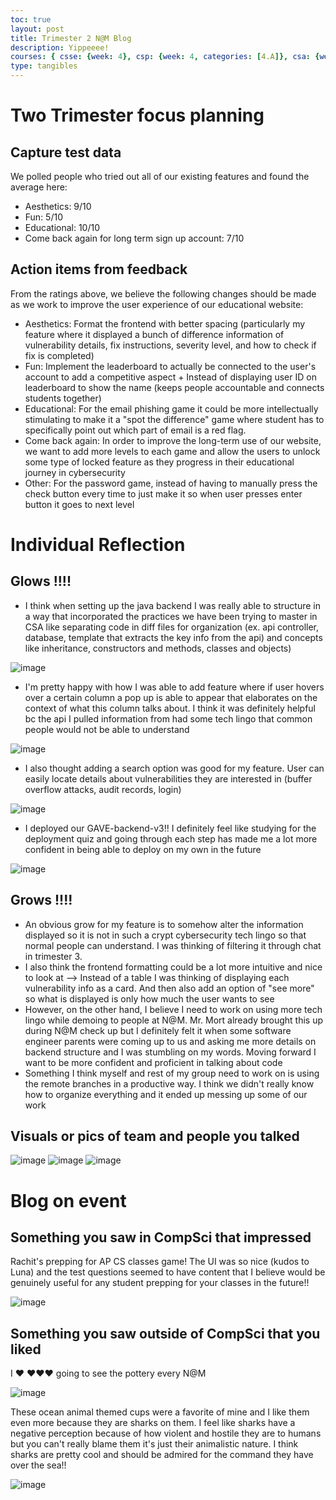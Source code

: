 ```yaml
---
toc: true
layout: post
title: Trimester 2 N@M Blog 
description: Yippeeee! 
courses: { csse: {week: 4}, csp: {week: 4, categories: [4.A]}, csa: {week: 8}}
type: tangibles
---
```


<h1>Two Trimester focus planning</h1>

<h2>Capture test data</h2>

We polled people who tried out all of our existing features and found the average here: 

- Aesthetics: 9/10
- Fun: 5/10
- Educational: 10/10
- Come back again for long term sign up account: 7/10

<h2>Action items from feedback</h2>

From the ratings above, we believe the following changes should be made as we work to improve the user experience of our educational website: 

- Aesthetics: Format the frontend with better spacing (particularly my feature where it displayed a bunch of difference information of vulnerability details, fix instructions, severity level, and how to check if fix is completed)
- Fun: Implement the leaderboard to actually be connected to the user's account to add a competitive aspect + Instead of displaying user ID on leaderboard to show the name (keeps people accountable and connects students together)
- Educational: For the email phishing game it could be more intellectually stimulating to make it a "spot the difference" game where student has to specifically point out which part of email is a red flag. 
- Come back again: In order to improve the long-term use of our website, we want to add more levels to each game and allow the users to unlock some type of locked feature as they progress in their educational journey in cybersecurity 
- Other: For the password game, instead of having to manually press the check button every time to just make it so when user presses enter button it goes to next level

<h1>Individual Reflection</h1>

<h2> Glows !!!! </h2>

- I think when setting up the java backend I was really able to structure in a way that incorporated the practices we have been trying to master in CSA like separating code in diff files for organization (ex. api controller, database, template that extracts the key info from the api) and concepts like inheritance, constructors and methods, classes and objects) 

![image](https://github.com/e-shen2022/APCS_Blog/assets/104966589/c9e8e5c1-ebf9-4761-a412-4c9325ab63f6)

- I'm pretty happy with how I was able to add feature where if user hovers over a certain column a pop up is able to appear that elaborates on the context of what this column talks about. I think it was definitely helpful bc the api I pulled information from had some tech lingo that common people would not be able to understand

![image](https://github.com/e-shen2022/APCS_Blog/assets/104966589/97493317-d483-4b38-b486-3f6178ef205b)

- I also thought adding a search option was good for my feature. User can easily locate details about vulnerabilities they are interested in (buffer overflow attacks, audit records, login)

![image](https://github.com/e-shen2022/APCS_Blog/assets/104966589/35df96ec-88a3-4798-8cae-f5c9b580b59c)

- I deployed our GAVE-backend-v3!! I definitely feel like studying for the deployment quiz and going through each step has made me a lot more confident in being able to deploy on my own in the future 

![image](https://github.com/e-shen2022/APCS_Blog/assets/104966589/7eadbc19-f160-4d5f-b0e0-194a54d74f02)

<h2> Grows !!!! </h2>

- An obvious grow for my feature is to somehow alter the information displayed so it is not in such a crypt cybersecurity tech lingo so that normal people can understand. I was thinking of filtering it through chat in trimester 3. 
- I also think the frontend formatting could be a lot more intuitive and nice to look at --> Instead of a table I was thinking of displaying each vulnerability info as a card. And then also add an option of "see more" so what is displayed is only how much the user wants to see
- However, on the other hand, I believe I need to work on using more tech lingo while demoing to people at N@M. Mr. Mort already brought this up during N@M check up but I definitely felt it when some software engineer parents were coming up to us and asking me more details on backend structure and I was stumbling on my words. Moving forward I want to be more confident and proficient in talking about code
- Something I think myself and rest of my group need to work on is using the remote branches in a productive way. I think we didn't really know how to organize everything and it ended up messing up some of our work

<h2>Visuals or pics of team and people you talked</h2>

![image](https://github.com/e-shen2022/APCS_Blog/assets/104966589/def5f917-b7cb-4809-8e25-8daa4a5ab923)
![image](https://github.com/e-shen2022/APCS_Blog/assets/104966589/4412c57a-8aec-4cb1-aa05-936d567b9e19)
![image](https://github.com/e-shen2022/APCS_Blog/assets/104966589/02273b4b-ab3e-4a54-a3c9-03451e044afa)

<h1>Blog on event</h1>

<h2>Something you saw in CompSci that impressed</h2>

Rachit's prepping for AP CS classes game! The UI was so nice (kudos to Luna) and the test questions seemed to have content that I believe would be genuinely useful for any student prepping for your classes in the future!!

![image](https://github.com/e-shen2022/APCS_Blog/assets/104966589/3559556d-5872-4999-8540-5e643f90cdcb)

<h2>Something you saw outside of CompSci that you liked</h2>

I ❤️ ❤️❤️❤️ going to see the pottery every N@M
 
![image](https://github.com/e-shen2022/APCS_Blog/assets/104966589/564b05d6-92d9-4a3e-ac3d-ce69672ba7b8)

These ocean animal themed cups were a favorite of mine and I like them even more because they are sharks on them. I feel like sharks have a negative perception because of how violent and hostile they are to humans but you can't really blame them it's just their animalistic nature. I think sharks are pretty cool and should be admired for the command they have over the sea!!

![image](https://github.com/e-shen2022/APCS_Blog/assets/104966589/09a2a357-cb5f-4919-a26d-078c23fcbe68)

<script src="https://utteranc.es/client.js"
        repo="e-shen2022/student"
        issue-term="pathname"
        theme="github-light"
        crossorigin="anonymous"
        async>
</script>